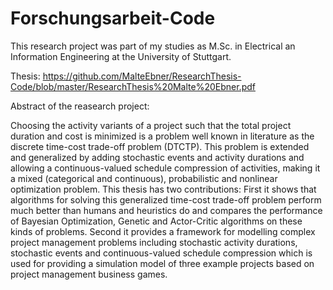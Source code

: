 # Forschungsarbeit-Code
This research project was part of my studies as M.Sc. in Electrical an Information Engineering at the University of Stuttgart.

Thesis: https://github.com/MalteEbner/ResearchThesis-Code/blob/master/ResearchThesis%20Malte%20Ebner.pdf

Abstract of the reasearch project:

Choosing the activity variants of a project such that the total project duration and cost is minimized is a problem well known in literature as the discrete time-cost trade-off problem (DTCTP). This problem is extended and generalized by adding stochastic events and activity durations and allowing a continuous-valued schedule compression of activities, making it a mixed (categorical and continuous), probabilistic and nonlinear optimization problem.
This thesis has two contributions: First it shows that algorithms for solving this generalized time-cost trade-off problem perform much better than humans and heuristics do and compares the performance of Bayesian Optimization, Genetic and Actor-Critic algorithms on these kinds of problems. Second it provides a framework for modelling complex project management problems including stochastic activity durations, stochastic events and continuous-valued schedule compression which is used for providing a simulation model of three example projects based on project management business games.
